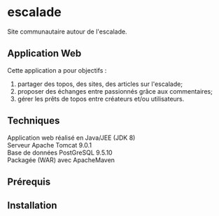 # escalade
Site communautaire autour de l'escalade.

## Application Web
Cette application a pour objectifs :  
1. partager des topos, des sites, des articles sur l'escalade;
2. proposer des échanges entre passionnés grâce aux commentaires;
3. gérer les prêts de topos entre créateurs et/ou utilisateurs. 

## Techniques
Application web réalisé en Java/JEE (JDK 8)  
Serveur Apache Tomcat 9.0.1  
Base de données PostGreSQL 9.5.10  
Packagée (WAR) avec ApacheMaven 

## Prérequis

## Installation




